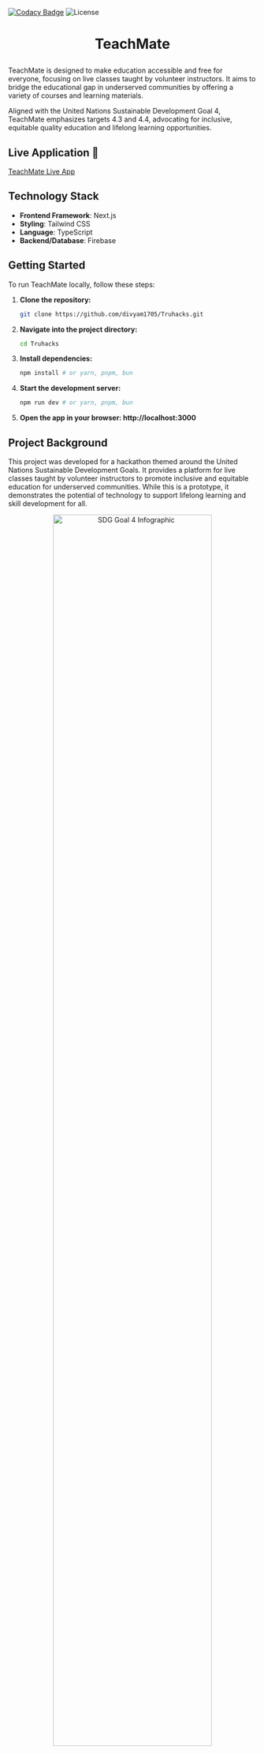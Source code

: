 [![Codacy Badge](https://app.codacy.com/project/badge/Grade/2d72abc3fea24e89a677707d9145b4a6)](https://app.codacy.com/gh/divyam1705/Truhacks/dashboard?utm_source=gh&utm_medium=referral&utm_content=&utm_campaign=Badge_grade)
![License](https://img.shields.io/badge/license-MIT-blue)

# <p align="center"> TeachMate </p>

TeachMate is designed to make education accessible and free for everyone, focusing on live classes taught by volunteer instructors. It aims to bridge the educational gap in underserved communities by offering a variety of courses and learning materials.

Aligned with the United Nations Sustainable Development Goal 4, TeachMate emphasizes targets 4.3 and 4.4, advocating for inclusive, equitable quality education and lifelong learning opportunities.

## Live Application 🚀
[TeachMate Live App](https://teachmate.vercel.app/)

## Technology Stack
- **Frontend Framework**: Next.js
- **Styling**: Tailwind CSS
- **Language**: TypeScript
- **Backend/Database**: Firebase

## Getting Started

To run TeachMate locally, follow these steps:

1. **Clone the repository:**
   ```bash
   git clone https://github.com/divyam1705/Truhacks.git
   
2. **Navigate into the project directory:**
   ```bash
   cd Truhacks

3. **Install dependencies:**
   ```bash
   npm install # or yarn, pnpm, bun
   
4. **Start the development server:**
   ```bash
   npm run dev # or yarn, pnpm, bun

5. **Open the app in your browser: http://localhost:3000**

## Project Background
This project was developed for a hackathon themed around the United Nations Sustainable Development Goals. It provides a platform for live classes taught by volunteer instructors to promote inclusive and equitable education for underserved communities. While this is a prototype, it demonstrates the potential of technology to support lifelong learning and skill development for all.

<p align="center">
   <img src="https://sdgs.un.org/sites/default/files/2023-08/SDG_report_2023_infographics_Goal%204.jpg" alt="SDG Goal 4 Infographic" width="80%">
</p>
